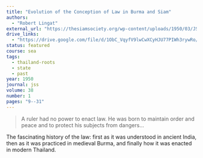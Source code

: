 ```yaml
---
title: "Evolution of the Conception of Law in Burma and Siam"
authors:
  - "Robert Lingat"
external_url: "https://thesiamsociety.org/wp-content/uploads/1950/03/JSS_038_1c_Lingat_EvolutionOfTheConceptionOfLawInBurmaAndSiam.pdf"
drive_links:
  - "https://drive.google.com/file/d/1ObC_VqyfV9lwCwXCyHJU77PIWh3rywRo/view?usp=drivesdk"
status: featured
course: sea
tags:
  - thailand-roots
  - state
  - past
year: 1950
journal: jss
volume: 38
number: 1
pages: "9--31"
---
```


> A ruler had no power to enact law. He was born to maintain order and peace and to protect his subjects from dangers...

The fascinating history of the law: first as it was understood in ancient India, then as it was practiced in medieval Burma, and finally how it was enacted in modern Thailand.
